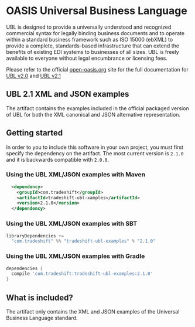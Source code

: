 OASIS Universal Business Language
=================================

UBL is designed to provide a universally understood and recognized commercial syntax for legally binding business documents and to operate within a standard business framework such as ISO 15000 (ebXML) to provide a complete, standards-based  infrastructure that can extend the benefits of existing EDI systems to businesses of all sizes. UBL is freely available to everyone without legal encumbrance or licensing fees.

Please refer to the official [open-oasis.org](http://oasis-open.org/) site for the full documentation for [UBL v2.0](http://docs.oasis-open.org/ubl/os-UBL-2.0/UBL-2.0.html) and [UBL v2.1](http://docs.oasis-open.org/ubl/os-UBL-2.1/UBL-2.1.html)

## UBL 2.1 XML and JSON examples
The artifact contains the examples included in the official packaged version of UBL for both the XML canonical and JSON alternative representation.

## Getting started
In order to you to include this software in your own project, you must first specify the dependency on the artifact. The most current version is `2.1.0` and it is backwards compatible with `2.0.0`.

### Using the UBL XML/JSON examples with Maven

```xml
  <dependency>
    <groupId>com.tradeshift</groupId>
    <artifactId>tradeshift-ubl-xamples</artifactId>
    <version>2.1.0</version>
  </dependency>
```

### Using the UBL XML/JSON examples with SBT
```sbt
libraryDependencies +=
  "com.tradeshift" %% "tradeshift-ubl-examples" % "2.1.0"
```

### Using the UBL XML/JSON examples with Gradle
```gradle
dependencies {
  compile 'com.tradeshift:tradeshift-ubl-examples:2.1.0'
}
```

## What is included?
The artifact only contains the XML and JSON examples of the Universal Business Language standard.


